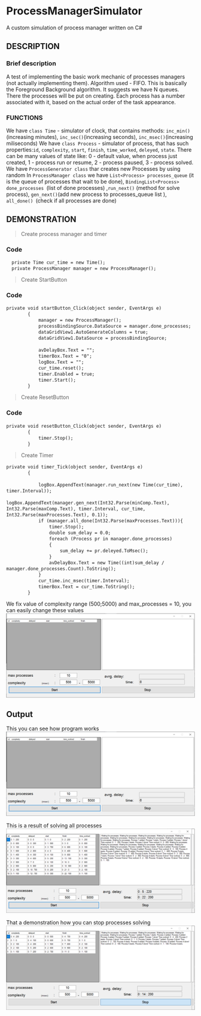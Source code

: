 # ProcessManagerSimulator
A custom simulation of process manager written on C#
## DESCRIPTION
### Brief description
A test of implementing the basic work mechanic of processes managers (not actually implementing them).
Algorithm used - FIFO.
This is basically the Foreground Background algorithm. It suggests we have N queues. There the processes will be put on creating. 
Each process has a number associated with it, based on the actual order of the task appearance.
### FUNCTIONS 

We have `class Time` - simulator of clock, that contains methods:  `inc_min()`(increasing minutes), `inc_sec()`(increasing seconds), `inc_msec()`(increasing miliseconds)
We have `class Process` - simulator of process, that has such properties:`id`, `complexity`, `start`, `finish`, `time_worked`, `deleyed`, `state`. There can be many values of state like: 0 - default value, when process just created, 1 - process run or resume, 2 - process paused, 3 - process solved.
We have `ProcessGenerator class` thar creates new Processes by using random
In `ProcessManager class` we have `List<Process> processes_queue` (it is the queue of processes that wait to be done), `BindingList<Process> done_processes `(list of done processes) ,`run_next()` (method for solve process),  `gen_next()`(add new process to processes_queue list ), `all_done() `(check if all processes are done)
  
 
## DEMONSTRATION
> Create process manager and timer

### Code
```
  private Time cur_time = new Time();
  private ProcessManager manager = new ProcessManager();
```

> Create StartButton

### Code
```
private void startButton_Click(object sender, EventArgs e)
        {
            manager = new ProcessManager();
            processBindingSource.DataSource = manager.done_processes;
            dataGridView1.AutoGenerateColumns = true;
            dataGridView1.DataSource = processBindingSource;

            avDelayBox.Text = "";
            timerBox.Text = "0";
            logBox.Text = "";
            cur_time.reset();
            timer.Enabled = true;
            timer.Start();
        }
```
> Create ResetButton
### Code
```
private void resetButton_Click(object sender, EventArgs e)
        {
            timer.Stop();
        }
```

> Create Timer
```
private void timer_Tick(object sender, EventArgs e)
        {
            
            logBox.AppendText(manager.run_next(new Time(cur_time), timer.Interval));
            logBox.AppendText(manager.gen_next(Int32.Parse(minComp.Text), Int32.Parse(maxComp.Text), timer.Interval, cur_time, Int32.Parse(maxProcesses.Text), 0.1));
            if (manager.all_done(Int32.Parse(maxProcesses.Text))){
                timer.Stop();
                double sum_delay = 0.0;
                foreach (Process pr in manager.done_processes)
                {
                    sum_delay += pr.deleyed.ToMsec();
                }
                avDelayBox.Text = new Time((int)sum_delay / manager.done_processes.Count).ToString();
            }
            cur_time.inc_msec(timer.Interval);
            timerBox.Text = cur_time.ToString();    
        }
```
We fix value of complexity range (500;5000) and max_processes = 10,  you can easily change these values
![form](img/example_1.png)

## Output

This you can see how program works
![example 1](img/example_1.png)

This is a result of solving all processes
![example 2](img/example_2.png)

That a demonstration how you can stop processes solving 
![example 3](/img/example_3.png)
